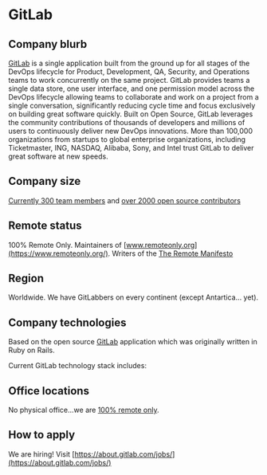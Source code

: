 # GitLab

## Company blurb

[GitLab](https://about.gitlab.com/) is a single application built from the ground up for all stages of the DevOps lifecycle for Product, Development, QA, Security, and Operations teams to work concurrently on the same project. GitLab provides teams a single data store, one user interface, and one permission model across the DevOps lifecycle allowing teams to collaborate and work on a project from a single conversation, significantly reducing cycle time and focus exclusively on building great software quickly. Built on Open Source, GitLab leverages the community contributions of thousands of developers and millions of users to continuously deliver new DevOps innovations. More than 100,000 organizations from startups to global enterprise organizations, including Ticketmaster, ING, NASDAQ, Alibaba, Sony, and Intel trust GitLab to deliver great software at new speeds.

## Company size

[Currently 300 team members](https://about.gitlab.com/team/) and [over 2000 open source contributors](http://contributors.gitlab.com/)

## Remote status

100% Remote Only.  Maintainers of [www.remoteonly.org](https://www.remoteonly.org/).  Writers of the [The Remote Manifesto](https://about.gitlab.com/2015/04/08/the-remote-manifesto/)

## Region

Worldwide.  We have GitLabbers on every continent (except Antartica... yet).

## Company technologies

Based on the open source [GitLab](https://gitlab.com/gitlab-org/gitlab-ce/) application which was originally written in Ruby on Rails.

Current GitLab technology stack includes:

## Office locations

No physical office...we are [100% remote only](https://about.gitlab.com/culture/remote-only/).

## How to apply

We are hiring! Visit [https://about.gitlab.com/jobs/](https://about.gitlab.com/jobs/)

